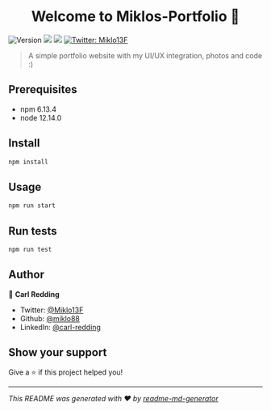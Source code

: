 <h1 align="center">Welcome to Miklos-Portfolio 👋</h1>
<p>
  <img alt="Version" src="https://img.shields.io/badge/version-0.1.0-blue.svg?cacheSeconds=2592000" />
  <img src="https://img.shields.io/badge/npm-6.13.4-blue.svg" />
  <img src="https://img.shields.io/badge/node-12.14.0-blue.svg" />
  <a href="https://twitter.com/Miklo13F" target="_blank">
    <img alt="Twitter: Miklo13F" src="https://img.shields.io/twitter/follow/Miklo13F.svg?style=social" />
  </a>
</p>

> A simple portfolio website with my UI/UX integration, photos and code :)

## Prerequisites

- npm 6.13.4
- node 12.14.0

## Install

```sh
npm install
```

## Usage

```sh
npm run start
```

## Run tests

```sh
npm run test
```

## Author

👤 **Carl Redding**

* Twitter: [@Miklo13F](https://twitter.com/Miklo13F)
* Github: [@miklo88](https://github.com/miklo88)
* LinkedIn: [@carl-redding](https://linkedin.com/in/carl-redding)

## Show your support

Give a ⭐️ if this project helped you!

***
_This README was generated with ❤️ by [readme-md-generator](https://github.com/kefranabg/readme-md-generator)_